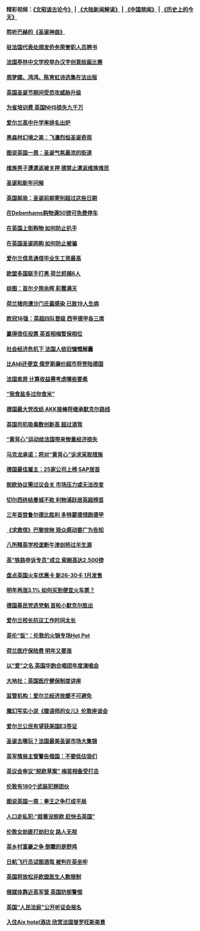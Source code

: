 #### 精彩视频：[《文昭谈古论今》](https://github.com/gfw-breaker/wenzhao/blob/master/README.md?t=12161231) | [《大陆新闻解读》](https://github.com/gfw-breaker/ntdtv-comedy/blob/master/README.md?t=12161231) | [《中国禁闻》](https://github.com/gfw-breaker/ntdtv-news/blob/master/README.md?t=12161231) | [《历史上的今天》](https://github.com/gfw-breaker/today-in-history/blob/master/README.md?t=12161231) 

#### [聆听巴赫的《圣诞神曲》](../pages/nsc974/n10910868.md?t=12161231) 

#### [驻法国代表处颁发侨务荣誉职人员聘书](../pages/nsc974/n10912829.md?t=12161231) 

#### [法国亭林中文学校举办汉字创意绘画比赛](../pages/nsc974/n10912809.md?t=12161231) 

#### [周梦蝶、鸿鸿、陈育虹诗选集在法出版](../pages/nsc974/n10912778.md?t=12161231) 

#### [英国圣诞节期间受恐攻威胁升级](../pages/nsc974/n10911486.md?t=12161231) 

#### [为省培训费  英国NHS损失九千万](../pages/nsc974/n10911478.md?t=12161231) 

#### [爱尔兰高中升学率排名出炉](../pages/nsc974/n10910761.md?t=12161231) 

#### [黑森林幻境之美：飞瀑烈焰圣诞奇观](../pages/nsc974/n10909442.md?t=12161231) 

#### [图说英国一周：圣诞气氛最浓的街道](../pages/nsc974/n10909173.md?t=12161231) 

#### [维族男子遭遣返被关押 德禁止遣返维族难民](../pages/nsc974/n10908943.md?t=12161231) 

#### [圣诞和新年问候](../pages/nsc974/n10909160.md?t=12161231) 

#### [英国邮局：圣诞前邮寄别超过这些日期](../pages/nsc974/n10909151.md?t=12161231) 

#### [在Debenhams购物满50镑可免费停车](../pages/nsc974/n10909136.md?t=12161231) 

#### [在英国上街购物 如何防止扒手](../pages/nsc974/n10909106.md?t=12161231) 

#### [在英国圣诞网购 如何防止被骗](../pages/nsc974/n10909085.md?t=12161231) 

#### [爱尔兰信息通信毕业生工资最高](../pages/nsc974/n10908531.md?t=12161231) 

#### [欧盟多国联手打黑 荷兰抓捕6人](../pages/nsc974/n10908389.md?t=12161231) 

#### [组图：首尔夕照余晖 彩霞满天](../pages/nsc974/n10908293.md?t=12161231) 

#### [荷兰猪肉遭沙门氏菌感染 已致19人生病](../pages/nsc974/n10908299.md?t=12161231) 

#### [欧冠16强：英超四队晋级 西甲德甲各三席](../pages/nsc974/n10907296.md?t=12161231) 

#### [赢得信任投票 英首相梅暂保相位](../pages/nsc974/n10907229.md?t=12161231) 

#### [社会经济危机下 法国人依旧慷慨解囊](../pages/nsc974/n10906090.md?t=12161231) 

#### [比Aldi还便宜 俄罗斯廉价超市将登陆德国](../pages/nsc974/n10905994.md?t=12161231) 

#### [法国卖房 计算收益需考虑哪些要素](../pages/nsc974/n10906125.md?t=12161231) 

#### [“我食盐多过你食米”](../pages/nsc974/n10905976.md?t=12161231) 

#### [德国最大党改组 AKK接棒将继承默克尔路线](../pages/nsc974/n10904680.md?t=12161231) 

#### [英国司机吸毒数创新高 超过酒驾](../pages/nsc974/n10904490.md?t=12161231) 

#### [“黄背心”运动给法国带来惨重经济损失](../pages/nsc974/n10904100.md?t=12161231) 

#### [马克龙承诺：将对“黄背心”诉求采取措施](../pages/nsc974/n10904057.md?t=12161231) 

#### [德国最佳雇主：25家公司上榜 SAP居首](../pages/nsc974/n10903789.md?t=12161231) 

#### [脱欧协议需过议会关 市场压力或无法改变](../pages/nsc974/n10901979.md?t=12161231) 

#### [切尔西终结曼城不败 利物浦跃居英超榜首](../pages/nsc974/n10900582.md?t=12161231) 

#### [三年首尝鲁尔德比胜利 多特蒙德领跑德甲](../pages/nsc974/n10900592.md?t=12161231) 

#### [《求救信》巴黎放映 观众感动要广为告知](../pages/nsc974/n10900019.md?t=12161231) 

#### [八所精英学校垄断牛津剑桥过半生源](../pages/nsc974/n10899861.md?t=12161231) 

#### [英“铁路申诉专员”成立 索赔高达2,500镑](../pages/nsc974/n10899001.md?t=12161231) 

#### [盘点英国火车优惠卡 新26-30卡 1月发售](../pages/nsc974/n10898992.md?t=12161231) 

#### [明年再涨3.1%   如何买到便宜火车票？](../pages/nsc974/n10898985.md?t=12161231) 

#### [德国基民党选党魁 首轮小默克尔胜出](../pages/nsc974/n10897678.md?t=12161231) 

#### [爱尔兰校长抗议工作时间太长](../pages/nsc974/n10897164.md?t=12161231) 

#### [英伦“饭”：伦敦的火锅专场Hot Pot](../pages/nsc974/n10897146.md?t=12161231) 

#### [荷兰医疗保险费 明年又要涨](../pages/nsc974/n10897113.md?t=12161231) 

#### [以“爱”之名 英国华韵合唱团年度演唱会](../pages/nsc974/n10897132.md?t=12161231) 

#### [大地社：英国医疗健保制度讲座](../pages/nsc974/n10897109.md?t=12161231) 

#### [监管机构：爱尔兰经济放缓不可避免](../pages/nsc974/n10897047.md?t=12161231) 

#### [魔幻写实小说《腹语师的女儿》伦敦座谈会](../pages/nsc974/n10897070.md?t=12161231) 

#### [爱尔兰公民有望获美国E3签证](../pages/nsc974/n10896956.md?t=12161231) 

#### [圣诞去哪玩？法国最美圣诞市场大集锦](../pages/nsc974/n10895365.md?t=12161231) 

#### [英军情局主管警告俄国：不要低估我们](../pages/nsc974/n10895238.md?t=12161231) 

#### [英议会审议“脱欧草案” 梅首相备受打击](../pages/nsc974/n10895260.md?t=12161231) 

#### [伦敦有180个武装犯罪团伙](../pages/nsc974/n10895487.md?t=12161231) 

#### [图说英国一周：拳王之争打成平局](../pages/nsc974/n10895330.md?t=12161231) 

#### [人口走私犯:“趁著没脱欧 赶快去英国”](../pages/nsc974/n10895316.md?t=12161231) 

#### [伦敦女劫匪打劫妇女 路人无视](../pages/nsc974/n10895309.md?t=12161231) 

#### [英乡村富豪之争  倒霉的是野鸡](../pages/nsc974/n10895305.md?t=12161231) 

#### [日航飞行员试图酒驾  被判在英坐牢](../pages/nsc974/n10895291.md?t=12161231) 

#### [英国将放松非欧盟医生人数限制](../pages/nsc974/n10895286.md?t=12161231) 

#### [俄媒体靠近英军营 英国防部警惕](../pages/nsc974/n10895265.md?t=12161231) 

#### [英国“人民法庭”公开听证会报名](../pages/nsc974/n10895219.md?t=12161231) 

#### [入住Aix hotel酒店 欣赏法国普罗旺斯美景](../pages/nsc974/n10894800.md?t=12161231) 

